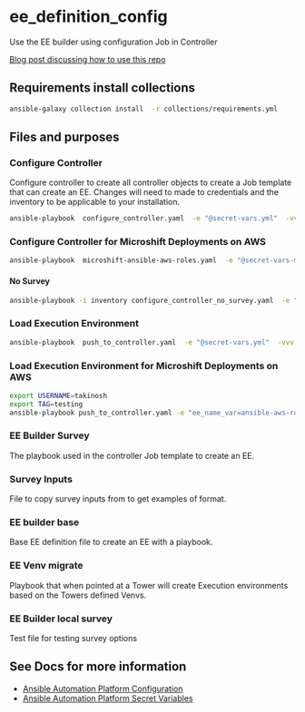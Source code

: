 # ee_definition_config
Use the EE builder using configuration Job in Controller

[Blog post discussing how to use this repo](https://www.redhat.com/architect/ansible-execution-environment-automated-build)

## Requirements install collections
```bash
ansible-galaxy collection install  -r collections/requirements.yml 
```


## Files and purposes

### Configure Controller
Configure controller to create all controller objects to create a Job template that can create an EE. 
Changes will need to made to credentials and the inventory to be applicable to your installation.
```bash
ansible-playbook  configure_controller.yaml  -e "@secret-vars.yml"  -vvv
```

### Configure Controller for Microshift Deployments on AWS
```bash
ansible-playbook  microshift-ansible-aws-roles.yaml  -e "@secret-vars-microshift-ansible-aws-roles.yml" -e "@projects/ansible-aws-roles/microshift-ansible-aws-vars.yaml"  -vvv
```

#### No Survey
```bash
ansible-playbook -i inventory configure_controller_no_survey.yaml  -e "@secret-vars.yml"  -vvv
```

### Load Execution Environment
```bash
ansible-playbook  push_to_controller.yaml  -e "@secret-vars.yml"  -vvv
```
### Load Execution Environment for Microshift Deployments on AWS
```bash
export USERNAME=takinosh
export TAG=testing
ansible-playbook push_to_controller.yaml -e "ee_name_var=ansible-aws-roles" -e "set_ee_registry_dest_var=quay.io/${USERNAME}/ansible-aws-roles:${TAG}"  -e "@secret-vars-microshift-ansible-aws-roles.yml"
```


### EE Builder Survey
The playbook used in the controller Job template to create an EE.

### Survey Inputs
File to copy survey inputs from to get examples of format.

### EE builder base
Base EE definition file to create an EE with a playbook.

### EE Venv migrate
Playbook that when pointed at a Tower will create Execution environments based on the Towers defined Venvs.

### EE Builder local survey
Test file for testing survey options

## See Docs for more information
* [Ansible Automation Platform Configuration](docs/configure-controller.md)
* [Ansible Automation Platform Secret Variables](docs/secret-vars.md)